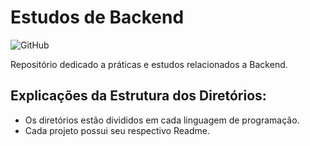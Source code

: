 # Estudos de Backend

![GitHub](https://img.shields.io/github/license/viniciuslemos93/estudos_backend)

Repositório dedicado a práticas e estudos relacionados a Backend.

<h2>Explicações da Estrutura dos Diretórios: </h2>

- Os diretórios estão divididos em cada linguagem de programação.
- Cada projeto possui seu respectivo Readme.
